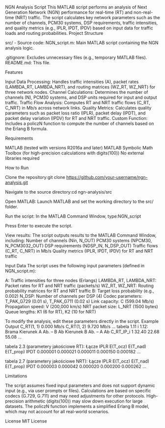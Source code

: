 NGN Analysis Script
This MATLAB script performs an analysis of Next Generation Network (NGN) performance for real-time (RT) and non-real-time (NRT) traffic. The script calculates key network parameters such as the number of channels, PCM30 systems, DSP requirements, traffic intensities, and quality metrics (e.g., IPLR, IPDT, IPDV) based on input data for traffic loads and routing probabilities.
Project Structure

src/ - Source code:
NGN_script.m: Main MATLAB script containing the NGN analysis logic.


.gitignore: Excludes unnecessary files (e.g., temporary MATLAB files).
README.md: This file.

Features

Input Data Processing: Handles traffic intensities (A), packet rates (LAMBDA_RT, LAMBDA_NRT), and routing matrices (WZ_RT, WZ_NRT) for three network nodes.
Channel Calculations: Determines the number of channels (N), PCM30 systems, and DSP units required for input and output traffic.
Traffic Flow Analysis: Computes RT and NRT traffic flows (C_RT, C_NRT) in Mb/s across network links.
Quality Metrics: Calculates quality parameters such as packet loss ratio (IPLR), packet delay (IPDT), and packet delay variation (IPDV) for RT and NRT traffic.
Custom Function: Includes a policzN function to compute the number of channels based on the Erlang B formula.

Requirements

MATLAB (tested with versions R2016a and later)
MATLAB Symbolic Math Toolbox (for high-precision calculations with digits(100))
No external libraries required

How to Run

Clone the repository:git clone https://github.com/your-username/ngn-analysis.git


Navigate to the source directory:cd ngn-analysis/src


Open MATLAB:
Launch MATLAB and set the working directory to the src/ folder.


Run the script:
In the MATLAB Command Window, type:NGN_script


Press Enter to execute the script.


View results:
The script outputs results to the MATLAB Command Window, including:
Number of channels (Nin, N_OUT)
PCM30 systems (NPCM30, N_PCM3032_OUT)
DSP requirements (NDSP_IN, N_DSP_OUT)
Traffic flows (C_RT, C_NRT) in Mb/s
Quality metrics (IPLR, IPDT, IPDV) for RT and NRT traffic





Input Data
The script uses the following input parameters (defined in NGN_script.m):

A: Traffic intensities for three nodes (Erlangs)
LAMBDA_RT, LAMBDA_NRT: Packet rates for RT and NRT traffic (packets/s)
WZ_RT, WZ_NRT: Routing probability matrices for RT and NRT traffic
B: Target loss probability (e.g., 0.002)
N_DSP: Number of channels per DSP (4)
Codec parameters: T_PAK_G729 (0.01 s), T_PAK_G711 (0.02 s)
Link capacity: C (599.04 Mb/s)
Propagation speed: V (200,000 km/s)
NRT packet size: L_NRT (1500 bytes)
Queue lengths: K1 (6 for RT), K2 (10 for NRT)

To modify the analysis, edit these parameters directly in the script.
Example Output
C_RT(1, 1) 0.000 Mb/s
C_RT(1, 2) 9.720 Mb/s
...
tabela 1.11 i 1.12:
Brama     Kierunek A Ab. – B Ab      Kierunek B Ab. – A Ab      C_RT_IP_i
  1              32.40               22.68           55.08
...

tabela 2.3 (parametery jakościowe RT):
Łącze         IPLR                 E(T_ocz)            E(T_nad)          E(T_prop)              IPDT
           0.000001    0.000021    0.000011    0.000150    0.000182
...

tabela 2.7 (parametery jakościowe NRT):
Łącze         IPLR                 E(T_ocz)            E(T_nad)          E(T_prop)              IPDT
           0.000003    0.000042    0.000020    0.000200    0.000262
...

Limitations

The script assumes fixed input parameters and does not support dynamic input (e.g., via user prompts or files).
Calculations are based on specific codecs (G.729, G.711) and may need adjustments for other protocols.
High-precision arithmetic (digits(100)) may slow down execution for large datasets.
The policzN function implements a simplified Erlang B model, which may not account for all real-world scenarios.

License
MIT License
